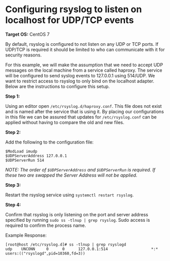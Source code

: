 # Configuring rsyslog to listen on localhost for UDP/TCP events

**Target OS:** CentOS 7

By default, rsyslog is configured to not listen on any UDP or TCP ports. If UDP/TCP is required it should be limited to who can communicate with it for security reasons.

For this example, we will make the assumption that we need to accept UDP messages on the local machine from a service called haproxy. The service will be configured to send syslog events to 127.0.0.1 using 514/UDP. We want to restrict access to rsyslog to only bind on the localhost adapter. Below are the instructions to configure this setup.

**Step 1:**

Using an editor open `/etc/rsyslog.d/haproxy.conf`. This file does not exist and is named after the service that is using it. By placing our configurations in this file we can be assured that updates for `/etc/rsyslog.conf` can be applied without having to compare the old and new files. 

**Step 2:**

Add the following to the configuration file:

```
$ModLoad imudp
$UDPServerAddress 127.0.0.1
$UDPServerRun 514
```

*NOTE: The order of `$UDPServerAddress` and `$UDPServerRun` is required. If these two are swapped the Server Address will not be applied.*

**Step 3:**

Restart the rsyslog service using `systemctl restart rsyslog`.

**Step 4:**

Confirm that rsyslog is only listening on the port and server address specified by running `sudo ss -tlnup | grep rsyslog`. Sudo access is required to confirm the process name. 

Example Response:

```
[root@host /etc/rsyslog.d]# ss -tlnup | grep rsyslogd
udp    UNCONN     0      0      127.0.0.1:514                   *:*                   users:(("rsyslogd",pid=10360,fd=3))
```
